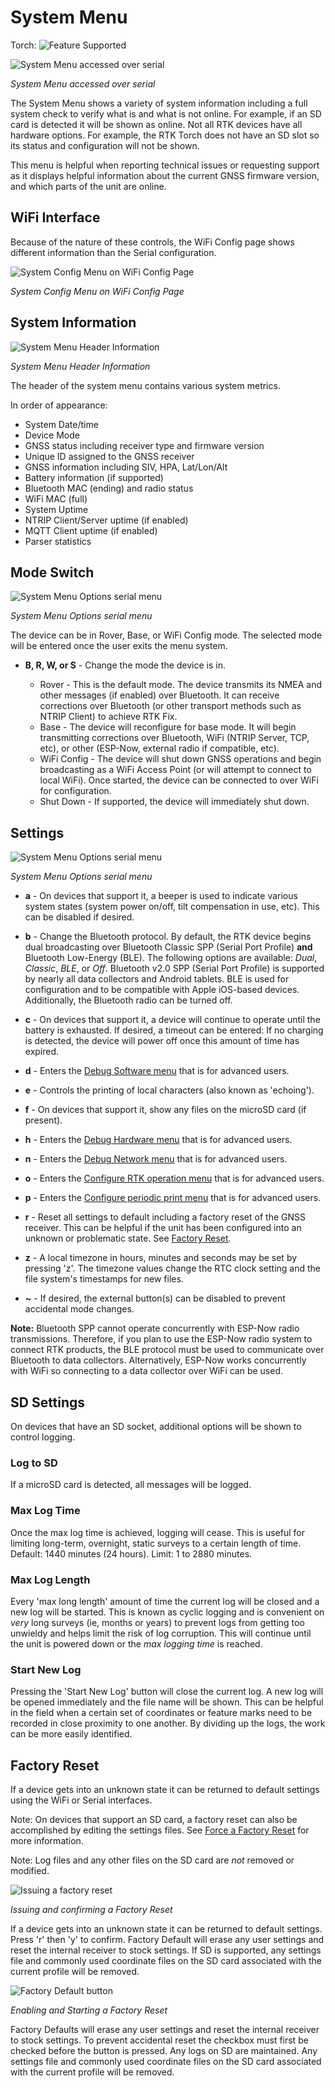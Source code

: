 # System Menu

Torch: ![Feature Supported](img/Icons/GreenDot.png) 

![System Menu accessed over serial](<img/Terminal/SparkFun RTK Everywhere - System Menu.png>)

*System Menu accessed over serial*

The System Menu shows a variety of system information including a full system check to verify what is and what is not online. For example, if an SD card is detected it will be shown as online. Not all RTK devices have all hardware options. For example, the RTK Torch does not have an SD slot so its status and configuration will not be shown.

This menu is helpful when reporting technical issues or requesting support as it displays helpful information about the current GNSS firmware version, and which parts of the unit are online.

## WiFi Interface

Because of the nature of these controls, the WiFi Config page shows different information than the Serial configuration.

![System Config Menu on WiFi Config Page](<img/WiFi Config/SparkFun%20RTK%20WiFi%20Config%20System.png>)

*System Config Menu on WiFi Config Page*

## System Information

![System Menu Header Information](<img/Terminal/SparkFun RTK Everywhere - System Menu Header.png>)

*System Menu Header Information*

The header of the system menu contains various system metrics. 

In order of appearance:

* System Date/time
* Device Mode
* GNSS status including receiver type and firmware version
* Unique ID assigned to the GNSS receiver
* GNSS information including SIV, HPA, Lat/Lon/Alt
* Battery information (if supported)
* Bluetooth MAC (ending) and radio status
* WiFi MAC (full)
* System Uptime
* NTRIP Client/Server uptime (if enabled)
* MQTT Client uptime (if enabled)
* Parser statistics

## Mode Switch

![System Menu Options serial menu](<img/Terminal/SparkFun RTK Everywhere - System Menu Options.png>)

*System Menu Options serial menu*

The device can be in Rover, Base, or WiFi Config mode. The selected mode will be entered once the user exits the menu system.

* **B, R, W, or S** - Change the mode the device is in.

    * Rover - This is the default mode. The device transmits its NMEA and other messages (if enabled) over Bluetooth. It can receive corrections over Bluetooth (or other transport methods such as NTRIP Client) to achieve RTK Fix.
    * Base - The device will reconfigure for base mode. It will begin transmitting corrections over Bluetooth, WiFi (NTRIP Server, TCP, etc), or other (ESP-Now, external radio if compatible, etc).
    * WiFi Config - The device will shut down GNSS operations and begin broadcasting as a WiFi Access Point (or will attempt to connect to local WiFi). Once started, the device can be connected to over WiFi for configuration.
    * Shut Down - If supported, the device will immediately shut down.

## Settings

![System Menu Options serial menu](<img/Terminal/SparkFun RTK Everywhere - System Menu Options.png>)

*System Menu Options serial menu*

* **a** - On devices that support it, a beeper is used to indicate various system states (system power on/off, tilt compensation in use, etc). This can be disabled if desired.

* **b** - Change the Bluetooth protocol. By default, the RTK device begins dual broadcasting over Bluetooth Classic SPP (Serial Port Profile) **and** Bluetooth Low-Energy (BLE). The following options are available: *Dual*, *Classic*, *BLE*, or *Off*. Bluetooth v2.0 SPP (Serial Port Profile) is supported by nearly all data collectors and Android tablets. BLE is used for configuration and to be compatible with Apple iOS-based devices. Additionally, the Bluetooth radio can be turned off.

* **c** - On devices that support it, a device will continue to operate until the battery is exhausted. If desired, a timeout can be entered: If no charging is detected, the device will power off once this amount of time has expired.

* **d** - Enters the [Debug Software menu](menu_debug_software.md) that is for advanced users.

* **e** - Controls the printing of local characters (also known as 'echoing').

* **f** - On devices that support it, show any files on the microSD card (if present).

* **h** - Enters the [Debug Hardware menu](menu_debug_hardware.md) that is for advanced users.

* **n** - Enters the [Debug Network menu](menu_debug_network.md) that is for advanced users.

* **o** - Enters the [Configure RTK operation menu](menu_debug_rtk_operation.md) that is for advanced users.

* **p** - Enters the [Configure periodic print menu](menu_debug_periodic_print.md) that is for advanced users.

* **r** - Reset all settings to default including a factory reset of the GNSS receiver. This can be helpful if the unit has been configured into an unknown or problematic state. See [Factory Reset](menu_system.md#factory-reset).

* **z** - A local timezone in hours, minutes and seconds may be set by pressing 'z'. The timezone values change the RTC clock setting and the file system's timestamps for new files.

* **~** - If desired, the external button(s) can be disabled to prevent accidental mode changes.

**Note:** Bluetooth SPP cannot operate concurrently with ESP-Now radio transmissions. Therefore, if you plan to use the ESP-Now radio system to connect RTK products, the BLE protocol must be used to communicate over Bluetooth to data collectors. Alternatively, ESP-Now works concurrently with WiFi so connecting to a data collector over WiFi can be used.


## SD Settings

On devices that have an SD socket, additional options will be shown to control logging.

### Log to SD

If a microSD card is detected, all messages will be logged. 

### Max Log Time

Once the max log time is achieved, logging will cease. This is useful for limiting long-term, overnight, static surveys to a certain length of time. Default: 1440 minutes (24 hours). Limit: 1 to 2880 minutes.

### Max Log Length

Every 'max long length' amount of time the current log will be closed and a new log will be started. This is known as cyclic logging and is convenient on *very* long surveys (ie, months or years) to prevent logs from getting too unwieldy and helps limit the risk of log corruption. This will continue until the unit is powered down or the *max logging time* is reached.

### Start New Log

Pressing the 'Start New Log' button will close the current log. A new log will be opened immediately and the file name will be shown. This can be helpful in the field when a certain set of coordinates or feature marks need to be recorded in close proximity to one another. By dividing up the logs, the work can be more easily identified.

## Factory Reset

If a device gets into an unknown state it can be returned to default settings using the WiFi or Serial interfaces. 

Note: On devices that support an SD card, a factory reset can also be accomplished by editing the settings files. See [Force a Factory Reset](configure_with_settings_file.md#forcing-a-factory-reset) for more information. 

Note: Log files and any other files on the SD card are *not* removed or modified.

![Issuing a factory reset](<img/Terminal/SparkFun RTK Everywhere - System Menu Factory Reset.png>)

*Issuing and confirming a Factory Reset*

If a device gets into an unknown state it can be returned to default settings. Press 'r' then 'y' to confirm. Factory Default will erase any user settings and reset the internal receiver to stock settings. If SD is supported, any settings file and commonly used coordinate files on the SD card associated with the current profile will be removed.

![Factory Default button](<img/WiFi Config/SparkFun%20RTK%20WiFi%20Factory%20Defaults.png>)

*Enabling and Starting a Factory Reset*

Factory Defaults will erase any user settings and reset the internal receiver to stock settings. To prevent accidental reset the checkbox must first be checked before the button is pressed. Any logs on SD are maintained. Any settings file and commonly used coordinate files on the SD card associated with the current profile will be removed.
